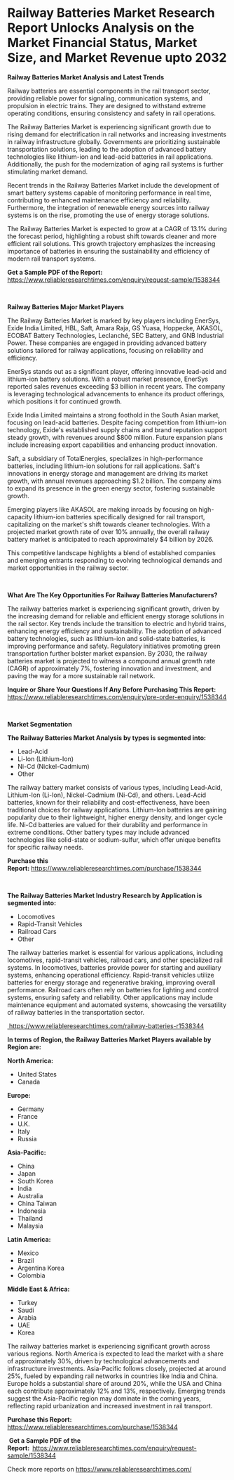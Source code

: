 <p><h1>Railway Batteries Market Research Report Unlocks Analysis on the Market Financial Status, Market Size, and Market Revenue upto 2032</h1></p><p><strong>Railway Batteries Market Analysis and Latest Trends</strong></p>
<p><p>Railway batteries are essential components in the rail transport sector, providing reliable power for signaling, communication systems, and propulsion in electric trains. They are designed to withstand extreme operating conditions, ensuring consistency and safety in rail operations.</p><p>The Railway Batteries Market is experiencing significant growth due to rising demand for electrification in rail networks and increasing investments in railway infrastructure globally. Governments are prioritizing sustainable transportation solutions, leading to the adoption of advanced battery technologies like lithium-ion and lead-acid batteries in rail applications. Additionally, the push for the modernization of aging rail systems is further stimulating market demand.</p><p>Recent trends in the Railway Batteries Market include the development of smart battery systems capable of monitoring performance in real time, contributing to enhanced maintenance efficiency and reliability. Furthermore, the integration of renewable energy sources into railway systems is on the rise, promoting the use of energy storage solutions.</p><p>The Railway Batteries Market is expected to grow at a CAGR of 13.1% during the forecast period, highlighting a robust shift towards cleaner and more efficient rail solutions. This growth trajectory emphasizes the increasing importance of batteries in ensuring the sustainability and efficiency of modern rail transport systems.</p></p>
<p><strong>Get a Sample PDF of the Report:&nbsp;</strong> <a href="https://www.reliableresearchtimes.com/enquiry/request-sample/1538344?utm_campaign=3005&utm_medium=2&utm_source=Github&utm_content=ia&utm_term=10042025&utm_id=railway-batteries">https://www.reliableresearchtimes.com/enquiry/request-sample/1538344</a></p>
<p>&nbsp;</p>
<p><strong>Railway Batteries Major Market Players</strong></p>
<p><p>The Railway Batteries Market is marked by key players including EnerSys, Exide India Limited, HBL, Saft, Amara Raja, GS Yuasa, Hoppecke, AKASOL, ECOBAT Battery Technologies, Leclanché, SEC Battery, and GNB Industrial Power. These companies are engaged in providing advanced battery solutions tailored for railway applications, focusing on reliability and efficiency.</p><p>EnerSys stands out as a significant player, offering innovative lead-acid and lithium-ion battery solutions. With a robust market presence, EnerSys reported sales revenues exceeding $3 billion in recent years. The company is leveraging technological advancements to enhance its product offerings, which positions it for continued growth.</p><p>Exide India Limited maintains a strong foothold in the South Asian market, focusing on lead-acid batteries. Despite facing competition from lithium-ion technology, Exide's established supply chains and brand reputation support steady growth, with revenues around $800 million. Future expansion plans include increasing export capabilities and enhancing product innovation.</p><p>Saft, a subsidiary of TotalEnergies, specializes in high-performance batteries, including lithium-ion solutions for rail applications. Saft's innovations in energy storage and management are driving its market growth, with annual revenues approaching $1.2 billion. The company aims to expand its presence in the green energy sector, fostering sustainable growth.</p><p>Emerging players like AKASOL are making inroads by focusing on high-capacity lithium-ion batteries specifically designed for rail transport, capitalizing on the market's shift towards cleaner technologies. With a projected market growth rate of over 10% annually, the overall railway battery market is anticipated to reach approximately $4 billion by 2026. </p><p>This competitive landscape highlights a blend of established companies and emerging entrants responding to evolving technological demands and market opportunities in the railway sector.</p></p>
<p>&nbsp;</p>
<p><strong>What Are The Key Opportunities For Railway Batteries Manufacturers?</strong></p>
<p><p>The railway batteries market is experiencing significant growth, driven by the increasing demand for reliable and efficient energy storage solutions in the rail sector. Key trends include the transition to electric and hybrid trains, enhancing energy efficiency and sustainability. The adoption of advanced battery technologies, such as lithium-ion and solid-state batteries, is improving performance and safety. Regulatory initiatives promoting green transportation further bolster market expansion. By 2030, the railway batteries market is projected to witness a compound annual growth rate (CAGR) of approximately 7%, fostering innovation and investment, and paving the way for a more sustainable rail network.</p></p>
<p><strong>Inquire or Share Your Questions If Any Before Purchasing This Report:</strong> <a href="https://www.reliableresearchtimes.com/enquiry/pre-order-enquiry/1538344?utm_campaign=3005&utm_medium=2&utm_source=Github&utm_content=ia&utm_term=10042025&utm_id=railway-batteries">https://www.reliableresearchtimes.com/enquiry/pre-order-enquiry/1538344</a></p>
<p>&nbsp;</p>
<p><strong>Market Segmentation</strong></p>
<p><strong>The Railway Batteries Market Analysis by types is segmented into:</strong></p>
<p><ul><li>Lead-Acid</li><li>Li-Ion (Lithium-Ion)</li><li>Ni-Cd (Nickel-Cadmium)</li><li>Other</li></ul></p>
<p><p>The railway battery market consists of various types, including Lead-Acid, Lithium-Ion (Li-Ion), Nickel-Cadmium (Ni-Cd), and others. Lead-Acid batteries, known for their reliability and cost-effectiveness, have been traditional choices for railway applications. Lithium-Ion batteries are gaining popularity due to their lightweight, higher energy density, and longer cycle life. Ni-Cd batteries are valued for their durability and performance in extreme conditions. Other battery types may include advanced technologies like solid-state or sodium-sulfur, which offer unique benefits for specific railway needs.</p></p>
<p><strong>Purchase this Report:&nbsp;</strong><a href="https://www.reliableresearchtimes.com/purchase/1538344?utm_campaign=3005&utm_medium=2&utm_source=Github&utm_content=ia&utm_term=10042025&utm_id=railway-batteries">https://www.reliableresearchtimes.com/purchase/1538344</a></p>
<p>&nbsp;</p>
<p><strong>The Railway Batteries Market Industry Research by Application is segmented into:</strong></p>
<p><ul><li>Locomotives</li><li>Rapid-Transit Vehicles</li><li>Railroad Cars</li><li>Other</li></ul></p>
<p><p>The railway batteries market is essential for various applications, including locomotives, rapid-transit vehicles, railroad cars, and other specialized rail systems. In locomotives, batteries provide power for starting and auxiliary systems, enhancing operational efficiency. Rapid-transit vehicles utilize batteries for energy storage and regenerative braking, improving overall performance. Railroad cars often rely on batteries for lighting and control systems, ensuring safety and reliability. Other applications may include maintenance equipment and automated systems, showcasing the versatility of railway batteries in the transportation sector.</p></p>
<p><a href="https://www.reliableresearchtimes.com/railway-batteries-r1538344?utm_campaign=3005&utm_medium=2&utm_source=Github&utm_content=ia&utm_term=10042025&utm_id=railway-batteries">&nbsp;https://www.reliableresearchtimes.com/railway-batteries-r1538344</a></p>
<p><strong>In terms of Region, the Railway Batteries Market Players available by Region are:</strong></p>
<p>
    <p> <strong> North America: </strong>
        <ul>
            <li>United States</li>
            <li>Canada</li>
        </ul>
        </p> 
    <p> <strong> Europe: </strong>
        <ul>
            <li>Germany</li>
            <li>France</li>
            <li>U.K.</li>
            <li>Italy</li>
            <li>Russia</li>
        </ul>
        </p> 
    <p> <strong> Asia-Pacific: </strong>
        <ul>
            <li>China</li>
            <li>Japan</li>
            <li>South Korea</li>
            <li>India</li>
            <li>Australia</li>
            <li>China Taiwan</li>
            <li>Indonesia</li>
            <li>Thailand</li>
            <li>Malaysia</li>
        </ul>
        </p> 
    <p> <strong> Latin America: </strong>
        <ul>
            <li>Mexico</li>
            <li>Brazil</li>
            <li>Argentina Korea</li>
            <li>Colombia</li>
        </ul>
        </p> 
    <p> <strong> Middle East & Africa: </strong>
        <ul>
            <li>Turkey</li>
            <li>Saudi</li>
            <li>Arabia</li>
            <li>UAE</li>
            <li>Korea</li>
        </ul>
    </p>
    </p>
<p><p>The railway batteries market is experiencing significant growth across various regions. North America is expected to lead the market with a share of approximately 30%, driven by technological advancements and infrastructure investments. Asia-Pacific follows closely, projected at around 25%, fueled by expanding rail networks in countries like India and China. Europe holds a substantial share of around 20%, while the USA and China each contribute approximately 12% and 13%, respectively. Emerging trends suggest the Asia-Pacific region may dominate in the coming years, reflecting rapid urbanization and increased investment in rail transport.</p></p>
<p><strong>Purchase this Report: </strong><a href="https://www.reliableresearchtimes.com/purchase/1538344?utm_campaign=3005&utm_medium=2&utm_source=Github&utm_content=ia&utm_term=10042025&utm_id=railway-batteries">https://www.reliableresearchtimes.com/purchase/1538344</a></p>
<p>&nbsp;<strong>Get a Sample PDF of the Report:&nbsp;&nbsp;</strong><a href="https://www.reliableresearchtimes.com/enquiry/request-sample/1538344?utm_campaign=3005&utm_medium=2&utm_source=Github&utm_content=ia&utm_term=10042025&utm_id=railway-batteries">https://www.reliableresearchtimes.com/enquiry/request-sample/1538344</a></p>
<p><strong></strong></p>
<p>Check more reports on <a href="https://www.reliableresearchtimes.com/?utm_campaign=3005&utm_medium=2&utm_source=Github&utm_content=ia&utm_term=10042025&utm_id=railway-batteries">https://www.reliableresearchtimes.com/</a></p>